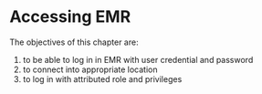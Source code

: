 # Accessing EMR

The objectives of this chapter are:

1. to be able to log in in EMR with user credential and password
2. to connect into appropriate location&#x20;
3. to log in with attributed role and privileges

